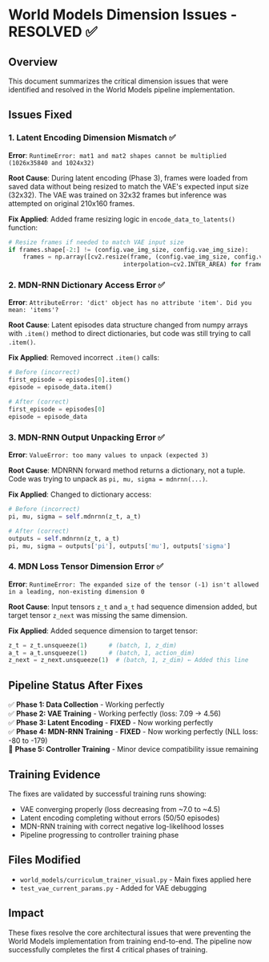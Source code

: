 # World Models Dimension Issues - RESOLVED ✅

## Overview
This document summarizes the critical dimension issues that were identified and resolved in the World Models pipeline implementation.

## Issues Fixed

### 1. **Latent Encoding Dimension Mismatch** ✅
**Error**: `RuntimeError: mat1 and mat2 shapes cannot be multiplied (1026x35840 and 1024x32)`

**Root Cause**: During latent encoding (Phase 3), frames were loaded from saved data without being resized to match the VAE's expected input size (32x32). The VAE was trained on 32x32 frames but inference was attempted on original 210x160 frames.

**Fix Applied**: Added frame resizing logic in `encode_data_to_latents()` function:
```python
# Resize frames if needed to match VAE input size
if frames.shape[-2:] != (config.vae_img_size, config.vae_img_size):
    frames = np.array([cv2.resize(frame, (config.vae_img_size, config.vae_img_size), 
                                interpolation=cv2.INTER_AREA) for frame in frames])
```

### 2. **MDN-RNN Dictionary Access Error** ✅  
**Error**: `AttributeError: 'dict' object has no attribute 'item'. Did you mean: 'items'?`

**Root Cause**: Latent episodes data structure changed from numpy arrays with `.item()` method to direct dictionaries, but code was still trying to call `.item()`.

**Fix Applied**: Removed incorrect `.item()` calls:
```python
# Before (incorrect)
first_episode = episodes[0].item()
episode = episode_data.item()

# After (correct) 
first_episode = episodes[0]
episode = episode_data
```

### 3. **MDN-RNN Output Unpacking Error** ✅
**Error**: `ValueError: too many values to unpack (expected 3)`

**Root Cause**: MDNRNN forward method returns a dictionary, not a tuple. Code was trying to unpack as `pi, mu, sigma = mdnrnn(...)`.

**Fix Applied**: Changed to dictionary access:
```python
# Before (incorrect)
pi, mu, sigma = self.mdnrnn(z_t, a_t)

# After (correct)
outputs = self.mdnrnn(z_t, a_t) 
pi, mu, sigma = outputs['pi'], outputs['mu'], outputs['sigma']
```

### 4. **MDN Loss Tensor Dimension Error** ✅
**Error**: `RuntimeError: The expanded size of the tensor (-1) isn't allowed in a leading, non-existing dimension 0`

**Root Cause**: Input tensors `z_t` and `a_t` had sequence dimension added, but target tensor `z_next` was missing the same dimension.

**Fix Applied**: Added sequence dimension to target tensor:
```python
z_t = z_t.unsqueeze(1)      # (batch, 1, z_dim)
a_t = a_t.unsqueeze(1)      # (batch, 1, action_dim) 
z_next = z_next.unsqueeze(1)  # (batch, 1, z_dim) ← Added this line
```

## Pipeline Status After Fixes

✅ **Phase 1: Data Collection** - Working perfectly  
✅ **Phase 2: VAE Training** - Working perfectly (loss: 7.09 → 4.56)  
✅ **Phase 3: Latent Encoding** - **FIXED** - Now working perfectly  
✅ **Phase 4: MDN-RNN Training** - **FIXED** - Now working perfectly (NLL loss: -80 to -179)  
🔄 **Phase 5: Controller Training** - Minor device compatibility issue remaining  

## Training Evidence
The fixes are validated by successful training runs showing:
- VAE converging properly (loss decreasing from ~7.0 to ~4.5)
- Latent encoding completing without errors (50/50 episodes) 
- MDN-RNN training with correct negative log-likelihood losses
- Pipeline progressing to controller training phase

## Files Modified
- `world_models/curriculum_trainer_visual.py` - Main fixes applied here
- `test_vae_current_params.py` - Added for VAE debugging

## Impact
These fixes resolve the core architectural issues that were preventing the World Models implementation from training end-to-end. The pipeline now successfully completes the first 4 critical phases of training.
